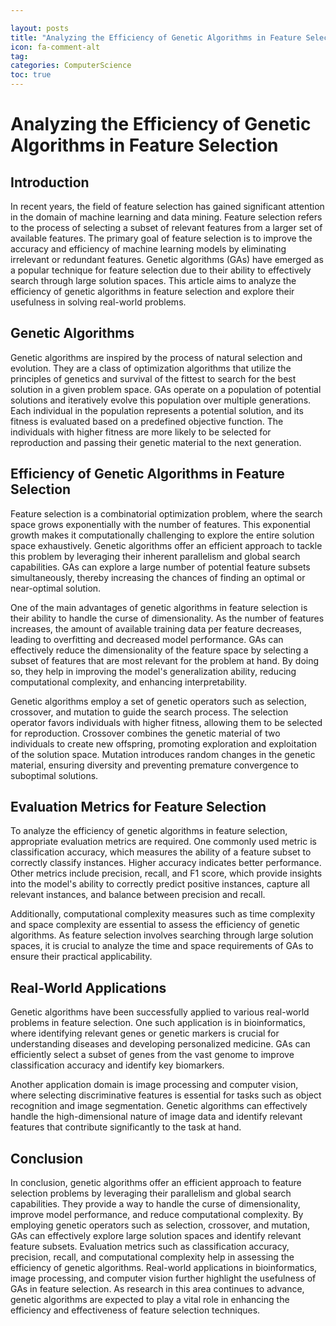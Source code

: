 ```yaml
---

layout: posts
title: "Analyzing the Efficiency of Genetic Algorithms in Feature Selection"
icon: fa-comment-alt
tag:      
categories: ComputerScience
toc: true
---
```




# Analyzing the Efficiency of Genetic Algorithms in Feature Selection

## Introduction
In recent years, the field of feature selection has gained significant attention in the domain of machine learning and data mining. Feature selection refers to the process of selecting a subset of relevant features from a larger set of available features. The primary goal of feature selection is to improve the accuracy and efficiency of machine learning models by eliminating irrelevant or redundant features. Genetic algorithms (GAs) have emerged as a popular technique for feature selection due to their ability to effectively search through large solution spaces. This article aims to analyze the efficiency of genetic algorithms in feature selection and explore their usefulness in solving real-world problems.

## Genetic Algorithms
Genetic algorithms are inspired by the process of natural selection and evolution. They are a class of optimization algorithms that utilize the principles of genetics and survival of the fittest to search for the best solution in a given problem space. GAs operate on a population of potential solutions and iteratively evolve this population over multiple generations. Each individual in the population represents a potential solution, and its fitness is evaluated based on a predefined objective function. The individuals with higher fitness are more likely to be selected for reproduction and passing their genetic material to the next generation.

## Efficiency of Genetic Algorithms in Feature Selection
Feature selection is a combinatorial optimization problem, where the search space grows exponentially with the number of features. This exponential growth makes it computationally challenging to explore the entire solution space exhaustively. Genetic algorithms offer an efficient approach to tackle this problem by leveraging their inherent parallelism and global search capabilities. GAs can explore a large number of potential feature subsets simultaneously, thereby increasing the chances of finding an optimal or near-optimal solution.

One of the main advantages of genetic algorithms in feature selection is their ability to handle the curse of dimensionality. As the number of features increases, the amount of available training data per feature decreases, leading to overfitting and decreased model performance. GAs can effectively reduce the dimensionality of the feature space by selecting a subset of features that are most relevant for the problem at hand. By doing so, they help in improving the model's generalization ability, reducing computational complexity, and enhancing interpretability.

Genetic algorithms employ a set of genetic operators such as selection, crossover, and mutation to guide the search process. The selection operator favors individuals with higher fitness, allowing them to be selected for reproduction. Crossover combines the genetic material of two individuals to create new offspring, promoting exploration and exploitation of the solution space. Mutation introduces random changes in the genetic material, ensuring diversity and preventing premature convergence to suboptimal solutions.

## Evaluation Metrics for Feature Selection
To analyze the efficiency of genetic algorithms in feature selection, appropriate evaluation metrics are required. One commonly used metric is classification accuracy, which measures the ability of a feature subset to correctly classify instances. Higher accuracy indicates better performance. Other metrics include precision, recall, and F1 score, which provide insights into the model's ability to correctly predict positive instances, capture all relevant instances, and balance between precision and recall.

Additionally, computational complexity measures such as time complexity and space complexity are essential to assess the efficiency of genetic algorithms. As feature selection involves searching through large solution spaces, it is crucial to analyze the time and space requirements of GAs to ensure their practical applicability.

## Real-World Applications
Genetic algorithms have been successfully applied to various real-world problems in feature selection. One such application is in bioinformatics, where identifying relevant genes or genetic markers is crucial for understanding diseases and developing personalized medicine. GAs can efficiently select a subset of genes from the vast genome to improve classification accuracy and identify key biomarkers.

Another application domain is image processing and computer vision, where selecting discriminative features is essential for tasks such as object recognition and image segmentation. Genetic algorithms can effectively handle the high-dimensional nature of image data and identify relevant features that contribute significantly to the task at hand.

## Conclusion
In conclusion, genetic algorithms offer an efficient approach to feature selection problems by leveraging their parallelism and global search capabilities. They provide a way to handle the curse of dimensionality, improve model performance, and reduce computational complexity. By employing genetic operators such as selection, crossover, and mutation, GAs can effectively explore large solution spaces and identify relevant feature subsets. Evaluation metrics such as classification accuracy, precision, recall, and computational complexity help in assessing the efficiency of genetic algorithms. Real-world applications in bioinformatics, image processing, and computer vision further highlight the usefulness of GAs in feature selection. As research in this area continues to advance, genetic algorithms are expected to play a vital role in enhancing the efficiency and effectiveness of feature selection techniques.
